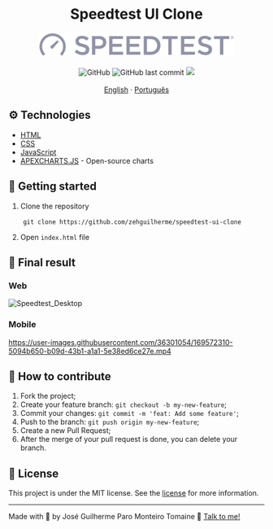 <h1 align="center">
  Speedtest UI Clone
</h1>

<div align="center">
  <img src="./img/logo.svg" alt="Speedtest logo">
</div>

<br/>

<div align="center">
  <img alt="GitHub" src="https://img.shields.io/github/license/zehguilherme/speedtest-ui-clone">
  <img alt="GitHub last commit" src="https://img.shields.io/github/last-commit/zehguilherme/speedtest-ui-clone">
  <a href="https://www.codacy.com/gh/zehguilherme/speedtest-ui-clone/dashboard?utm_source=github.com&amp;utm_medium=referral&amp;utm_content=zehguilherme/speedtest-ui-clone&amp;utm_campaign=Badge_Grade"><img src="https://app.codacy.com/project/badge/Grade/83a30fcc180a4f7a9115d08bcc6b13ee"/></a>
</div>

<br>

<div align="center">
  <a href="README.md">English</a>
  ·
  <a href="README-pt.md">Português</a>
</div>

## ⚙️ Technologies

- [HTML](https://developer.mozilla.org/en-US/docs/Web/HTML)
- [CSS](https://developer.mozilla.org/en-US/docs/Web/CSS)
- [JavaScript](https://developer.mozilla.org/en-US/docs/Web/JavaScript)
- [APEXCHARTS.JS](https://apexcharts.com/) - Open-source charts

## 🚀 Getting started

1. Clone the repository

```code
    git clone https://github.com/zehguilherme/speedtest-ui-clone
```

2. Open `index.html` file

## 👀 Final result

### Web
![Speedtest_Desktop](https://user-images.githubusercontent.com/36301054/169569477-89d24c22-a787-4751-851c-537f32439636.gif)

### Mobile
https://user-images.githubusercontent.com/36301054/169572310-5094b650-b09d-43b1-a1a1-5e38ed6ce27e.mp4

## 🤔 How to contribute

1. Fork the project;
2. Create your feature branch: `git checkout -b my-new-feature`;
3. Commit your changes: `git commit -m 'feat: Add some feature'`;
4. Push to the branch: `git push origin my-new-feature`;
5. Create a new Pull Request;
6. After the merge of your pull request is done, you can delete your branch.

## 📝 License

This project is under the MIT license. See the  [license](LICENSE) for more information.

---

Made with 💟 by José Guilherme Paro Monteiro Tomaine 👋 [Talk to me!](https://www.linkedin.com/in/jos%C3%A9-guilherme-paro-monteiro-tomaine/)
